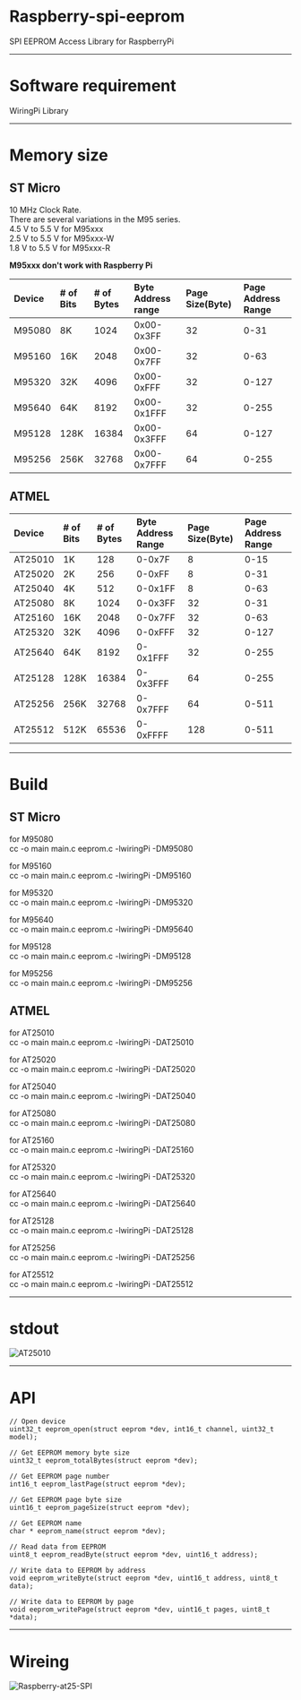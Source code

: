 # Raspberry-spi-eeprom

SPI EEPROM Access Library for RaspberryPi

---

# Software requirement

WiringPi Library   

---

# Memory size

## ST Micro   
10 MHz Clock Rate.   
There are several variations in the M95 series.   
4.5 V to 5.5 V for M95xxx   
2.5 V to 5.5 V for M95xxx-W   
1.8 V to 5.5 V for M95xxx-R   

__M95xxx don't work with Raspberry Pi__

|Device|# of Bits|# of Bytes|Byte Address range|Page Size(Byte)|Page Address Range|
|:---|:---|:---|:---|:---|:---|
|M95080|8K|1024|0x00-0x3FF|32|0-31|
|M95160|16K|2048|0x00-0x7FF|32|0-63|
|M95320|32K|4096|0x00-0xFFF|32|0-127|
|M95640|64K|8192|0x00-0x1FFF|32|0-255|
|M95128|128K|16384|0x00-0x3FFF|64|0-127|
|M95256|256K|32768|0x00-0x7FFF|64|0-255|

## ATMEL   

|Device|# of Bits|# of Bytes|Byte Address Range|Page Size(Byte)|Page Address Range|
|:---|:---|:---|:---|:---|:---|
|AT25010|1K|128|0-0x7F|8|0-15|
|AT25020|2K|256|0-0xFF|8|0-31|
|AT25040|4K|512|0-0x1FF|8|0-63|
|AT25080|8K|1024|0-0x3FF|32|0-31|
|AT25160|16K|2048|0-0x7FF|32|0-63|
|AT25320|32K|4096|0-0xFFF|32|0-127|
|AT25640|64K|8192|0-0x1FFF|32|0-255|
|AT25128|128K|16384|0-0x3FFF|64|0-255|
|AT25256|256K|32768|0-0x7FFF|64|0-511|
|AT25512|512K|65536|0-0xFFFF|128|0-511|

---

# Build

## ST Micro   
for M95080   
cc -o main main.c eeprom.c -lwiringPi -DM95080

for M95160   
cc -o main main.c eeprom.c -lwiringPi -DM95160

for M95320   
cc -o main main.c eeprom.c -lwiringPi -DM95320

for M95640   
cc -o main main.c eeprom.c -lwiringPi -DM95640

for M95128   
cc -o main main.c eeprom.c -lwiringPi -DM95128

for M95256   
cc -o main main.c eeprom.c -lwiringPi -DM95256

## ATMEL   
for AT25010   
cc -o main main.c eeprom.c -lwiringPi -DAT25010

for AT25020   
cc -o main main.c eeprom.c -lwiringPi -DAT25020

for AT25040   
cc -o main main.c eeprom.c -lwiringPi -DAT25040

for AT25080   
cc -o main main.c eeprom.c -lwiringPi -DAT25080

for AT25160   
cc -o main main.c eeprom.c -lwiringPi -DAT25160

for AT25320   
cc -o main main.c eeprom.c -lwiringPi -DAT25320

for AT25640   
cc -o main main.c eeprom.c -lwiringPi -DAT25640

for AT25128   
cc -o main main.c eeprom.c -lwiringPi -DAT25128

for AT25256   
cc -o main main.c eeprom.c -lwiringPi -DAT25256

for AT25512   
cc -o main main.c eeprom.c -lwiringPi -DAT25512

---

# stdout
![AT25010](https://user-images.githubusercontent.com/6020549/83345860-a0e17f80-a352-11ea-9515-fe1706c5eafa.jpg)

---

# API

```
// Open device
uint32_t eeprom_open(struct eeprom *dev, int16_t channel, uint32_t model);

// Get EEPROM memory byte size
uint32_t eeprom_totalBytes(struct eeprom *dev);

// Get EEPROM page number
int16_t eeprom_lastPage(struct eeprom *dev);

// Get EEPROM page byte size
uint16_t eeprom_pageSize(struct eeprom *dev);

// Get EEPROM name
char * eeprom_name(struct eeprom *dev);

// Read data from EEPROM
uint8_t eeprom_readByte(struct eeprom *dev, uint16_t address);

// Write data to EEPROM by address
void eeprom_writeByte(struct eeprom *dev, uint16_t address, uint8_t data);

// Write data to EEPROM by page
void eeprom_writePage(struct eeprom *dev, uint16_t pages, uint8_t *data);
```

---

# Wireing

![Raspberry-at25-SPI](https://user-images.githubusercontent.com/6020549/83345856-91623680-a352-11ea-9394-543a0cb01847.jpg)

